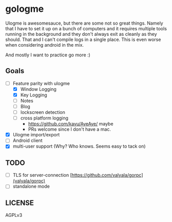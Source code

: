 # gologme

Ulogme is awesomesauce, but there are some not so great things. Namely
that I have to set it up on a bunch of computers and it requires multiple
tools running in the background and they don't always exit as cleanly as
they should. That and I can't compile logs in a single place. This is even
worse when considering android in the mix.

And mostly I want to practice go more :)

## Goals

- [ ] Feature parity with ulogme
    - [x] Window Logging
    - [x] Key Logging
    - [ ] Notes
    - [ ] Blog
    - [ ] lockscreen detection
    - [ ] cross platform logging
      - https://github.com/kavu/AyeAye/ maybe
      - PRs welcome since I don't have a mac.
- [x] Ulogme import/export
- [ ] Android client
- [x] multi-user support (Why? Who knows. Seems easy to tack on)

## TODO

- [ ] TLS for server-connection [https://github.com/valyala/gorpc](valyala/gorpc)
- [ ] standalone mode

## LICENSE

AGPLv3
